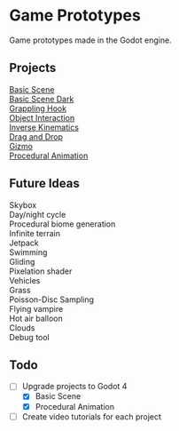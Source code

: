 # Game Prototypes
Game prototypes made in the Godot engine.

## Projects

[Basic Scene](basic-scene/)\
[Basic Scene Dark](basic-scene-dark/)\
[Grappling Hook](grappling-hook/)\
[Object Interaction](object-interaction/)\
[Inverse Kinematics](inverse-kinematics/)\
[Drag and Drop](drag-and-drop/)\
[Gizmo](gizmo/)\
[Procedural Animation](procedural-animation/)

## Future Ideas

Skybox\
Day/night cycle\
Procedural biome generation\
Infinite terrain\
Jetpack\
Swimming\
Gliding\
Pixelation shader\
Vehicles\
Grass\
Poisson-Disc Sampling\
Flying vampire\
Hot air balloon\
Clouds\
Debug tool

## Todo

- [ ] Upgrade projects to Godot 4
  - [x] Basic Scene
  - [x] Procedural Animation
- [ ] Create video tutorials for each project
